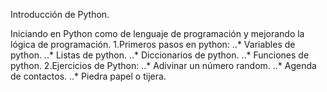 Introducción de Python.

Iniciando en Python como de lenguaje de programación y mejorando la lógica de programación.
1.Primeros pasos en python:
..* Variables de python. 
..* Listas de python.
..* Diccionarios de python.
..* Funciones de python.
2.Ejercicios de Python:
..* Adivinar un número random.
..* Agenda de contactos. 
..* Piedra papel o tijera.
